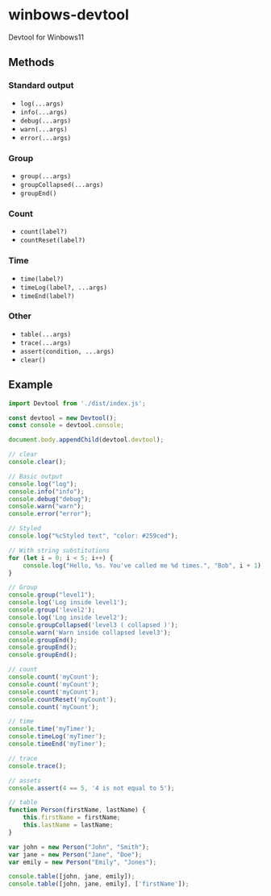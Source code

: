# winbows-devtool

Devtool for Winbows11

## Methods

### Standard output

- `log(...args)`
- `info(...args)`
- `debug(...args)`
- `warn(...args)`
- `error(...args)`

### Group

- `group(...args)`
- `groupCollapsed(...args)`
- `groupEnd()`

### Count

- `count(label?)`
- `countReset(label?)`

### Time

- `time(label?)`
- `timeLog(label?, ...args)`
- `timeEnd(label?)`

### Other

- `table(...args)`
- `trace(...args)`
- `assert(condition, ...args)`
- `clear()`

## Example

```js
import Devtool from './dist/index.js';

const devtool = new Devtool();
const console = devtool.console;

document.body.appendChild(devtool.devtool);

// clear
console.clear();

// Basic output
console.log("log");
console.info("info");
console.debug("debug");
console.warn("warn");
console.error("error");

// Styled
console.log("%cStyled text", "color: #259ced");

// With string substitutions
for (let i = 0; i < 5; i++) {
    console.log("Hello, %s. You've called me %d times.", "Bob", i + 1);
}

// Group
console.group("level1");
console.log('Log inside level1');
console.group('level2');
console.log('Log inside level2');
console.groupCollapsed('level3 ( collapsed )');
console.warn('Warn inside collapsed level3');
console.groupEnd();
console.groupEnd();
console.groupEnd();

// count
console.count('myCount');
console.count('myCount');
console.count('myCount');
console.countReset('myCount');
console.count('myCount');

// time
console.time('myTimer');
console.timeLog('myTimer');
console.timeEnd('myTimer');

// trace
console.trace();

// assets
console.assert(4 == 5, '4 is not equal to 5');

// table
function Person(firstName, lastName) {
    this.firstName = firstName;
    this.lastName = lastName;
}

var john = new Person("John", "Smith");
var jane = new Person("Jane", "Doe");
var emily = new Person("Emily", "Jones");

console.table([john, jane, emily]);
console.table([john, jane, emily], ['firstName']);
```
